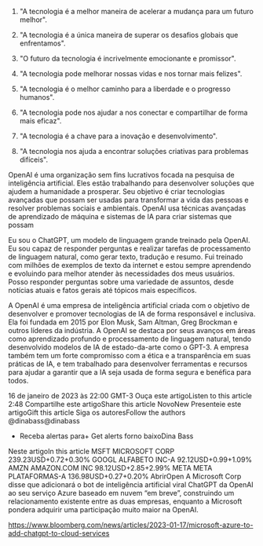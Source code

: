 1. "A tecnologia é a melhor maneira de acelerar a mudança para um futuro melhor".

2. "A tecnologia é a única maneira de superar os desafios globais que enfrentamos".

3. "O futuro da tecnologia é incrivelmente emocionante e promissor".

4. "A tecnologia pode melhorar nossas vidas e nos tornar mais felizes".

5. "A tecnologia é o melhor caminho para a liberdade e o progresso humanos".

6. "A tecnologia pode nos ajudar a nos conectar e compartilhar de forma mais eficaz".

7. "A tecnologia é a chave para a inovação e desenvolvimento".

8. "A tecnologia nos ajuda a encontrar soluções criativas para problemas difíceis".


OpenAI é uma organização sem fins lucrativos focada na pesquisa de inteligência artificial. Eles estão trabalhando para desenvolver soluções que ajudem a humanidade a prosperar. Seu objetivo é criar tecnologias avançadas que possam ser usadas para transformar a vida das pessoas e resolver problemas sociais e ambientais. OpenAI usa técnicas avançadas de aprendizado de máquina e sistemas de IA para criar sistemas que possam


Eu sou o ChatGPT, um modelo de linguagem grande treinado pela OpenAI. Eu sou capaz de responder perguntas e realizar tarefas de processamento de linguagem natural, como gerar texto, tradução e resumo. Fui treinado com milhões de exemplos de texto da internet e estou sempre aprendendo e evoluindo para melhor atender às necessidades dos meus usuários. Posso responder perguntas sobre uma variedade de assuntos, desde notícias atuais e fatos gerais até tópicos mais específicos.

A OpenAI é uma empresa de inteligência artificial criada com o objetivo de desenvolver e promover tecnologias de IA de forma responsável e inclusiva. Ela foi fundada em 2015 por Elon Musk, Sam Altman, Greg Brockman e outros líderes da indústria. A OpenAI se destaca por seus avanços em áreas como aprendizado profundo e processamento de linguagem natural, tendo desenvolvido modelos de IA de estado-da-arte como o GPT-3. A empresa também tem um forte compromisso com a ética e a transparência em suas práticas de IA, e tem trabalhado para desenvolver ferramentas e recursos para ajudar a garantir que a IA seja usada de forma segura e benéfica para todos.


16 de janeiro de 2023 às 22:00 GMT-3
Ouça este artigoListen to this article
2:48
Compartilhe este artigoShare this article
NovoNew
Presenteie este artigoGift this article
Siga os autoresFollow the authors
@dinabass@dinabass
+ Receba alertas para+ Get alerts forno baixoDina Bass

Neste artigoIn this article
MSFT
MICROSOFT CORP
239.23USD+0.72+0.30%
GOOGL
ALFABETO INC-A
92.12USD+0.99+1.09%
AMZN
AMAZON.COM INC
98.12USD+2.85+2.99%
META
META PLATAFORMAS-A
136.98USD+0.27+0.20%
AbrirOpen
A Microsoft Corp disse que adicionará o bot de inteligência artificial viral ChatGPT da OpenAI ao seu serviço Azure baseado em nuvem “em breve”, construindo um relacionamento existente entre as duas empresas, enquanto a Microsoft pondera adquirir uma participação muito maior na OpenAI.

https://www.bloomberg.com/news/articles/2023-01-17/microsoft-azure-to-add-chatgpt-to-cloud-services